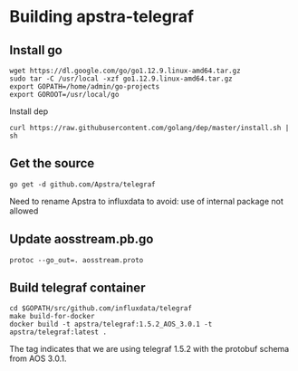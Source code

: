 # Building apstra-telegraf

## Install go
```
wget https://dl.google.com/go/go1.12.9.linux-amd64.tar.gz
sudo tar -C /usr/local -xzf go1.12.9.linux-amd64.tar.gz
export GOPATH=/home/admin/go-projects
export GOROOT=/usr/local/go
```

Install dep
```
curl https://raw.githubusercontent.com/golang/dep/master/install.sh | sh
```

## Get the source
```
go get -d github.com/Apstra/telegraf
```
Need to rename Apstra to influxdata to avoid: use of internal package not allowed

## Update aosstream.pb.go
```
protoc --go_out=. aosstream.proto
```

## Build telegraf container
```
cd $GOPATH/src/github.com/influxdata/telegraf
make build-for-docker
docker build -t apstra/telegraf:1.5.2_AOS_3.0.1 -t apstra/telegraf:latest .
```
The tag indicates that we are using telegraf 1.5.2 with the protobuf schema from AOS 3.0.1.